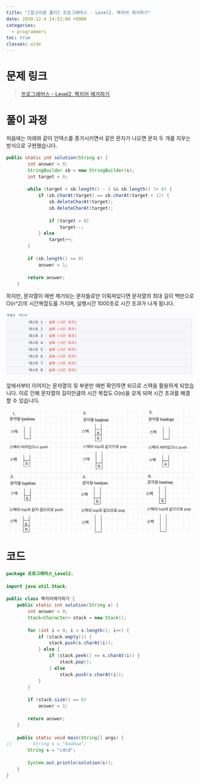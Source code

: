 ```yaml
---
title: "[알고리즘 풀이] 프로그래머스 - Level2. 짝지어 제거하기"
date: 2020-12-4 14:51:00 +0900
categories:
  - programmers
toc: true
classes: wide
---
```


# 문제 링크

> [프로그래머스 - Level2. 짝지어 제거하기](https://programmers.co.kr/learn/courses/30/lessons/12973)

# 풀이 과정

처음에는 아래와 같이 인덱스를 증가시키면서 같은 문자가 나오면 문자 두 개를 지우는 방식으로 구현했습니다.

```java
public static int solution(String s) {
        int answer = 0;
        StringBuilder sb = new StringBuilder(s);
        int target = 0;

        while (target < sb.length() - 1 && sb.length() != 0) {
            if (sb.charAt(target) == sb.charAt(target + 1)) {
                sb.deleteCharAt(target);
                sb.deleteCharAt(target);

                if (target > 0)
                    target--;
            } else
                target++;
        }

        if (sb.length() == 0)
            answer = 1;

        return answer;
    }
```

하지만, 문자열이 매번 제거되는 문자들로만 이뤄져있다면 문자열의 최대 길이 백만으로 O(n^2)의 시간복잡도를 가지며, 실행시간 1000초로 시간 초과가 나게 됩니다.

![/assets/images/짝지어제거하기.png](/assets/images/짝지어제거하기.png)

앞에서부터 이어지는 문자열의 뒷 부분만 매번 확인하면 되므로 스택을 활용하게 되었습니다. 이로 인해 문자열의 길이만큼의 시간 복잡도 O(n)을 갖게 되며 시간 초과를 해결할 수 있습니다.

![/assets/images/짝지어제거하기2.png](/assets/images/짝지어제거하기2.png)

# 코드

```java
package 프로그래머스_Level2;

import java.util.Stack;

public class 짝지어제거하기 {
    public static int solution(String s) {
        int answer = 0;
        Stack<Character> stack = new Stack();

        for (int i = 0; i < s.length(); i++) {
            if (stack.empty()) {
                stack.push(s.charAt(i));
            } else {
                if (stack.peek() == s.charAt(i)) {
                    stack.pop();
                } else
                    stack.push(s.charAt(i));
            }
        }

        if (stack.size() == 0)
            answer = 1;

        return answer;
    }

    public static void main(String[] args) {
//        String s = "baabaa";
        String s = "cdcd";

        System.out.println(solution(s));
    }
}
```
